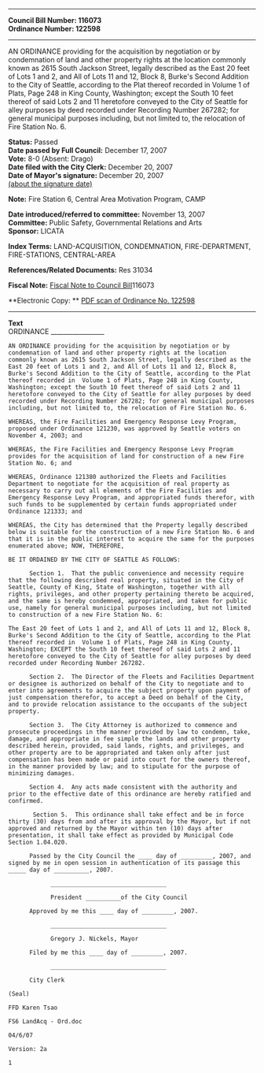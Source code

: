 * * * * *  
  
**Council Bill Number: [](#h0)[](#h2)116073**   
**Ordinance Number: 122598**  
  
* * * * *  
  
AN ORDINANCE providing for the acquisition by negotiation or by condemnation of land and other property rights at the location commonly known as 2615 South Jackson Street, legally described as the East 20 feet of Lots 1 and 2, and All of Lots 11 and 12, Block 8, Burke's Second Addition to the City of Seattle, according to the Plat thereof recorded in Volume 1 of Plats, Page 248 in King County, Washington; except the South 10 feet thereof of said Lots 2 and 11 heretofore conveyed to the City of Seattle for alley purposes by deed recorded under Recording Number 267282; for general municipal purposes including, but not limited to, the relocation of Fire Station No. 6.  
  
**Status:** Passed   
**Date passed by Full Council:** December 17, 2007   
**Vote:** 8-0 (Absent: Drago)   
**Date filed with the City Clerk:** December 20, 2007   
**Date of Mayor's signature:** December 20, 2007   
[(about the signature date)](/~public/approvaldate.htm)   
  
**Note:** Fire Station 6, Central Area Motivation Program, CAMP  
  
  
**Date introduced/referred to committee:** November 13, 2007   
**Committee:** Public Safety, Governmental Relations and Arts   
**Sponsor:** LICATA   
  
**Index Terms:** LAND-ACQUISITION, CONDEMNATION, FIRE-DEPARTMENT, FIRE-STATIONS, CENTRAL-AREA  
  
**References/Related Documents:** Res 31034  
  
**Fiscal Note:** [Fiscal Note to Council Bill](http://clerk.seattle.gov/~public/fnote/116073.htm)[](#h1)[](#h3)116073  
  
**Electronic Copy: ** [PDF scan of Ordinance No. 122598](/~archives/Ordinances/Ord_122598.pdf)  
  
* * * * *  
  
**Text**  
    ORDINANCE _________________  
  
    AN ORDINANCE providing for the acquisition by negotiation or by  
    condemnation of land and other property rights at the location  
    commonly known as 2615 South Jackson Street, legally described as the  
    East 20 feet of Lots 1 and 2, and All of Lots 11 and 12, Block 8,  
    Burke's Second Addition to the City of Seattle, according to the Plat  
    thereof recorded in  Volume 1 of Plats, Page 248 in King County,  
    Washington; except the South 10 feet thereof of said Lots 2 and 11  
    heretofore conveyed to the City of Seattle for alley purposes by deed  
    recorded under Recording Number 267282; for general municipal purposes  
    including, but not limited to, the relocation of Fire Station No. 6.  
  
    WHEREAS, the Fire Facilities and Emergency Response Levy Program,  
    proposed under Ordinance 121230, was approved by Seattle voters on  
    November 4, 2003; and  
  
    WHEREAS, the Fire Facilities and Emergency Response Levy Program  
    provides for the acquisition of land for construction of a new Fire  
    Station No. 6; and  
  
    WHEREAS, Ordinance 121380 authorized the Fleets and Facilities  
    Department to negotiate for the acquisition of real property as  
    necessary to carry out all elements of the Fire Facilities and  
    Emergency Response Levy Program, and appropriated funds therefor, with  
    such funds to be supplemented by certain funds appropriated under  
    Ordinance 121333; and  
  
    WHEREAS, the City has determined that the Property legally described  
    below is suitable for the construction of a new Fire Station No. 6 and  
    that it is in the public interest to acquire the same for the purposes  
    enumerated above; NOW, THEREFORE,  
  
    BE IT ORDAINED BY THE CITY OF SEATTLE AS FOLLOWS:  
  
          Section 1.  That the public convenience and necessity require  
    that the following described real property, situated in the City of  
    Seattle, County of King, State of Washington, together with all  
    rights, privileges, and other property pertaining thereto be acquired,  
    and the same is hereby condemned, appropriated, and taken for public  
    use, namely for general municipal purposes including, but not limited  
    to construction of a new Fire Station No. 6:  
  
    The East 20 feet of Lots 1 and 2, and All of Lots 11 and 12, Block 8,  
    Burke's Second Addition to the City of Seattle, according to the Plat  
    thereof recorded in  Volume 1 of Plats, Page 248 in King County,  
    Washington; EXCEPT the South 10 feet thereof of said Lots 2 and 11  
    heretofore conveyed to the City of Seattle for alley purposes by deed  
    recorded under Recording Number 267282.  
  
          Section 2.  The Director of the Fleets and Facilities Department  
    or designee is authorized on behalf of the City to negotiate and to  
    enter into agreements to acquire the subject property upon payment of  
    just compensation therefor, to accept a Deed on behalf of the City,  
    and to provide relocation assistance to the occupants of the subject  
    property.  
  
          Section 3.  The City Attorney is authorized to commence and  
    prosecute proceedings in the manner provided by law to condemn, take,  
    damage, and appropriate in fee simple the lands and other property  
    described herein, provided, said lands, rights, and privileges, and  
    other property are to be appropriated and taken only after just  
    compensation has been made or paid into court for the owners thereof,  
    in the manner provided by law; and to stipulate for the purpose of  
    minimizing damages.  
  
          Section 4.  Any acts made consistent with the authority and  
    prior to the effective date of this ordinance are hereby ratified and  
    confirmed.  
  
           Section 5.  This ordinance shall take effect and be in force  
    thirty (30) days from and after its approval by the Mayor, but if not  
    approved and returned by the Mayor within ten (10) days after  
    presentation, it shall take effect as provided by Municipal Code  
    Section 1.04.020.  
  
          Passed by the City Council the ____ day of _________, 2007, and  
    signed by me in open session in authentication of its passage this  
    _____ day of __________, 2007.  
  
                _________________________________  
  
                President __________of the City Council  
  
          Approved by me this ____ day of _________, 2007.  
  
                _________________________________  
  
                Gregory J. Nickels, Mayor  
  
          Filed by me this ____ day of _________, 2007.  
  
                _________________________________  
  
          City Clerk  
  
    (Seal)  
  
    FFD Karen Tsao  
  
    FS6 LandAcq - Ord.doc  
  
    04/6/07  
  
    Version: 2a  
  
    1  
